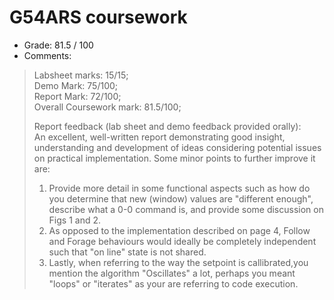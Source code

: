 # G54ARS coursework
* Grade: 81.5 / 100
* Comments:
>Labsheet marks: 15/15;  
>Demo Mark: 75/100;  
>Report Mark: 72/100;  
>Overall Coursework mark: 81.5/100;  
>  
>Report feedback (lab sheet and demo feedback provided orally):  
>An excellent, well-written report demonstrating good insight, understanding and development of ideas considering potential issues on practical implementation. Some minor points to further improve it are:
> 1. Provide more detail in some functional aspects such as how do you determine that new (window) values are "different enough", describe what a 0-0 command is, and provide some discussion on Figs 1 and 2.
> 2. As opposed to the implementation described on page 4, Follow and Forage behaviours would ideally be completely independent such that "on line" state is not shared.
> 3. Lastly, when referring to the way the setpoint is callibrated,you mention the algorithm "Oscillates" a lot, perhaps you meant "loops" or "iterates" as your are referring to code execution.
